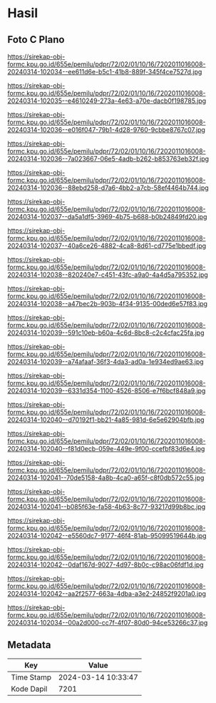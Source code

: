 # Hasil

## Foto C Plano

https://sirekap-obj-formc.kpu.go.id/655e/pemilu/pdpr/72/02/01/10/16/7202011016008-20240314-102034--ee611d6e-b5c1-41b8-889f-345f4ce7527d.jpg

https://sirekap-obj-formc.kpu.go.id/655e/pemilu/pdpr/72/02/01/10/16/7202011016008-20240314-102035--e4610249-273a-4e63-a70e-dacb0f198785.jpg

https://sirekap-obj-formc.kpu.go.id/655e/pemilu/pdpr/72/02/01/10/16/7202011016008-20240314-102036--e016f047-79b1-4d28-9760-9cbbe8767c07.jpg

https://sirekap-obj-formc.kpu.go.id/655e/pemilu/pdpr/72/02/01/10/16/7202011016008-20240314-102036--7a023667-06e5-4adb-b262-b853763eb32f.jpg

https://sirekap-obj-formc.kpu.go.id/655e/pemilu/pdpr/72/02/01/10/16/7202011016008-20240314-102036--88ebd258-d7a6-4bb2-a7cb-58ef4464b744.jpg

https://sirekap-obj-formc.kpu.go.id/655e/pemilu/pdpr/72/02/01/10/16/7202011016008-20240314-102037--da5a1df5-3969-4b75-b688-b0b24849fd20.jpg

https://sirekap-obj-formc.kpu.go.id/655e/pemilu/pdpr/72/02/01/10/16/7202011016008-20240314-102037--40a6ce26-4882-4ca8-8d61-cd775e1bbedf.jpg

https://sirekap-obj-formc.kpu.go.id/655e/pemilu/pdpr/72/02/01/10/16/7202011016008-20240314-102038--820240e7-c451-43fc-a9a0-4a4d5a795352.jpg

https://sirekap-obj-formc.kpu.go.id/655e/pemilu/pdpr/72/02/01/10/16/7202011016008-20240314-102038--a47bec2b-903b-4f34-9135-00ded6e57f83.jpg

https://sirekap-obj-formc.kpu.go.id/655e/pemilu/pdpr/72/02/01/10/16/7202011016008-20240314-102039--591c10eb-b60a-4c6d-8bc8-c2c4cfac25fa.jpg

https://sirekap-obj-formc.kpu.go.id/655e/pemilu/pdpr/72/02/01/10/16/7202011016008-20240314-102039--a74afaaf-36f3-4da3-ad0a-1e934ed9ae63.jpg

https://sirekap-obj-formc.kpu.go.id/655e/pemilu/pdpr/72/02/01/10/16/7202011016008-20240314-102039--6331d354-1100-4526-8506-e7f6bcf848a9.jpg

https://sirekap-obj-formc.kpu.go.id/655e/pemilu/pdpr/72/02/01/10/16/7202011016008-20240314-102040--d70192f1-bb21-4a85-981d-6e5e62904bfb.jpg

https://sirekap-obj-formc.kpu.go.id/655e/pemilu/pdpr/72/02/01/10/16/7202011016008-20240314-102040--f81d0ecb-059e-449e-9f00-ccefbf83d6e4.jpg

https://sirekap-obj-formc.kpu.go.id/655e/pemilu/pdpr/72/02/01/10/16/7202011016008-20240314-102041--70de5158-4a8b-4ca0-a65f-c8f0db572c55.jpg

https://sirekap-obj-formc.kpu.go.id/655e/pemilu/pdpr/72/02/01/10/16/7202011016008-20240314-102041--b085f63e-fa58-4b63-8c77-93217d99b8bc.jpg

https://sirekap-obj-formc.kpu.go.id/655e/pemilu/pdpr/72/02/01/10/16/7202011016008-20240314-102042--e5560dc7-9177-46f4-81ab-95099519644b.jpg

https://sirekap-obj-formc.kpu.go.id/655e/pemilu/pdpr/72/02/01/10/16/7202011016008-20240314-102042--0daf167d-9027-4d97-8b0c-c98ac06fdf1d.jpg

https://sirekap-obj-formc.kpu.go.id/655e/pemilu/pdpr/72/02/01/10/16/7202011016008-20240314-102042--aa2f2577-663a-4dba-a3e2-24852f9201a0.jpg

https://sirekap-obj-formc.kpu.go.id/655e/pemilu/pdpr/72/02/01/10/16/7202011016008-20240314-102034--00a2d000-cc7f-4f07-80d0-94ce53266c37.jpg


## Metadata

| Key        | Value               |
| ---------- | ------------------- |
| Time Stamp | 2024-03-14 10:33:47 |
| Kode Dapil | 7201                |



